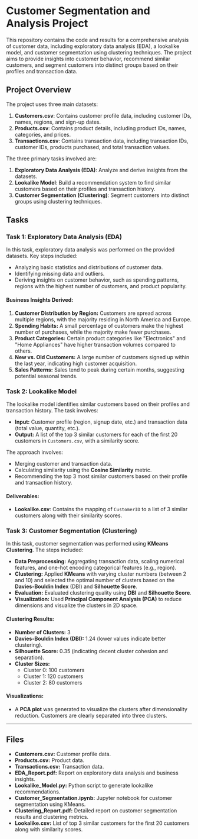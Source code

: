 # Customer Segmentation and Analysis Project

This repository contains the code and results for a comprehensive analysis of customer data, including exploratory data analysis (EDA), a lookalike model, and customer segmentation using clustering techniques. The project aims to provide insights into customer behavior, recommend similar customers, and segment customers into distinct groups based on their profiles and transaction data.

## Project Overview

The project uses three main datasets:
1. **Customers.csv**: Contains customer profile data, including customer IDs, names, regions, and sign-up dates.
2. **Products.csv**: Contains product details, including product IDs, names, categories, and prices.
3. **Transactions.csv**: Contains transaction data, including transaction IDs, customer IDs, products purchased, and total transaction values.

The three primary tasks involved are:
1. **Exploratory Data Analysis (EDA)**: Analyze and derive insights from the datasets.
2. **Lookalike Model**: Build a recommendation system to find similar customers based on their profiles and transaction history.
3. **Customer Segmentation (Clustering)**: Segment customers into distinct groups using clustering techniques.

## Tasks

### **Task 1: Exploratory Data Analysis (EDA)**
In this task, exploratory data analysis was performed on the provided datasets. Key steps included:
- Analyzing basic statistics and distributions of customer data.
- Identifying missing data and outliers.
- Deriving insights on customer behavior, such as spending patterns, regions with the highest number of customers, and product popularity.

#### **Business Insights Derived:**
1. **Customer Distribution by Region:** Customers are spread across multiple regions, with the majority residing in North America and Europe.
2. **Spending Habits:** A small percentage of customers make the highest number of purchases, while the majority make fewer purchases.
3. **Product Categories:** Certain product categories like "Electronics" and "Home Appliances" have higher transaction volumes compared to others.
4. **New vs. Old Customers:** A large number of customers signed up within the last year, indicating high customer acquisition.
5. **Sales Patterns:** Sales tend to peak during certain months, suggesting potential seasonal trends.

### **Task 2: Lookalike Model**
The lookalike model identifies similar customers based on their profiles and transaction history. The task involves:
- **Input:** Customer profile (region, signup date, etc.) and transaction data (total value, quantity, etc.).
- **Output:** A list of the top 3 similar customers for each of the first 20 customers in `Customers.csv`, with a similarity score.

The approach involves:
- Merging customer and transaction data.
- Calculating similarity using the **Cosine Similarity** metric.
- Recommending the top 3 most similar customers based on their profile and transaction history.

#### **Deliverables:**
- **Lookalike.csv**: Contains the mapping of `CustomerID` to a list of 3 similar customers along with their similarity scores.

### **Task 3: Customer Segmentation (Clustering)**
In this task, customer segmentation was performed using **KMeans Clustering**. The steps included:
- **Data Preprocessing:** Aggregating transaction data, scaling numerical features, and one-hot encoding categorical features (e.g., region).
- **Clustering:** Applied **KMeans** with varying cluster numbers (between 2 and 10) and selected the optimal number of clusters based on the **Davies-Bouldin Index** (DBI) and **Silhouette Score**.
- **Evaluation:** Evaluated clustering quality using **DBI** and **Silhouette Score**.
- **Visualization:** Used **Principal Component Analysis (PCA)** to reduce dimensions and visualize the clusters in 2D space.

#### **Clustering Results:**
- **Number of Clusters:** 3
- **Davies-Bouldin Index (DBI):** 1.24 (lower values indicate better clustering).
- **Silhouette Score:** 0.35 (indicating decent cluster cohesion and separation).
- **Cluster Sizes:**
  - Cluster 0: 100 customers
  - Cluster 1: 120 customers
  - Cluster 2: 80 customers

#### **Visualizations:**
- A **PCA plot** was generated to visualize the clusters after dimensionality reduction. Customers are clearly separated into three clusters.

---

## Files

- **Customers.csv:** Customer profile data.
- **Products.csv:** Product data.
- **Transactions.csv:** Transaction data.
- **EDA_Report.pdf:** Report on exploratory data analysis and business insights.
- **Lookalike_Model.py:** Python script to generate lookalike recommendations.
- **Customer_Segmentation.ipynb:** Jupyter notebook for customer segmentation using KMeans.
- **Clustering_Report.pdf:** Detailed report on customer segmentation results and clustering metrics.
- **Lookalike.csv:** List of top 3 similar customers for the first 20 customers along with similarity scores.
